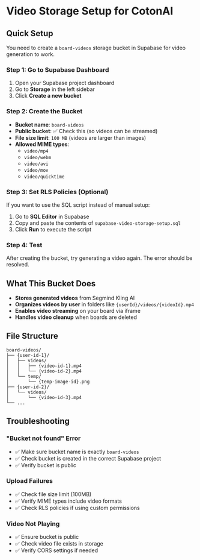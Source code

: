 # Video Storage Setup for CotonAI

## Quick Setup

You need to create a `board-videos` storage bucket in Supabase for video generation to work.

### Step 1: Go to Supabase Dashboard
1. Open your Supabase project dashboard
2. Go to **Storage** in the left sidebar
3. Click **Create a new bucket**

### Step 2: Create the Bucket
- **Bucket name**: `board-videos`
- **Public bucket**: ✅ Check this (so videos can be streamed)
- **File size limit**: `100 MB` (videos are larger than images)
- **Allowed MIME types**: 
  - `video/mp4`
  - `video/webm` 
  - `video/avi`
  - `video/mov`
  - `video/quicktime`

### Step 3: Set RLS Policies (Optional)
If you want to use the SQL script instead of manual setup:
1. Go to **SQL Editor** in Supabase
2. Copy and paste the contents of `supabase-video-storage-setup.sql`
3. Click **Run** to execute the script

### Step 4: Test
After creating the bucket, try generating a video again. The error should be resolved.

## What This Bucket Does

- **Stores generated videos** from Segmind Kling AI
- **Organizes videos by user** in folders like `{userId}/videos/{videoId}.mp4`
- **Enables video streaming** on your board via iframe
- **Handles video cleanup** when boards are deleted

## File Structure
```
board-videos/
├── {user-id-1}/
│   ├── videos/
│   │   ├── {video-id-1}.mp4
│   │   └── {video-id-2}.mp4
│   └── temp/
│       └── {temp-image-id}.png
├── {user-id-2}/
│   └── videos/
│       └── {video-id-3}.mp4
└── ...
```

## Troubleshooting

### "Bucket not found" Error
- ✅ Make sure bucket name is exactly `board-videos`
- ✅ Check bucket is created in the correct Supabase project
- ✅ Verify bucket is public

### Upload Failures
- ✅ Check file size limit (100MB)
- ✅ Verify MIME types include video formats
- ✅ Check RLS policies if using custom permissions

### Video Not Playing
- ✅ Ensure bucket is public
- ✅ Check video file exists in storage
- ✅ Verify CORS settings if needed
